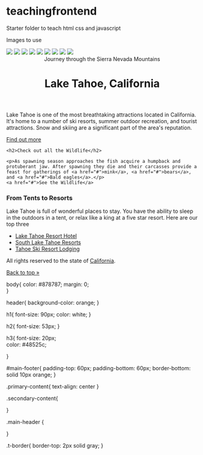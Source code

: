 # teachingfrontend
Starter folder to teach html css and javascript

Images to use

<img src="http://c1.staticflickr.com/9/8450/8026519634_f33f3724ea_b.jpg ">

<img src="http://c2.staticflickr.com/8/7218/7209301894_c99d3a33c2_h.jpg ">

<img src="http://c2.staticflickr.com/8/7231/6947093326_df216540ff_b.jpg"> 

<img src="http://c1.staticflickr.com/9/8788/17367410309_78abb9e5b6_b.jpg">

<img src="http://c2.staticflickr.com/6/5814/20700286354_762c19bd3b_b.jpg ">

<img src="http://c2.staticflickr.com/6/5647/21137202535_404bf25729_b.jpg ">

<img src="http://c2.staticflickr.com/6/5588/14991687545_5c8e1a2e86_b.jpg"> 

<img src="http://c2.staticflickr.com/4/3888/14878097108_5997041006_b.jpg"> 

<img src="http://c2.staticflickr.com/8/7579/15482110477_0b0e9e5421_b.jpg">



<!DOCTYPE html>
<html>
  <head>
  	<link rel="stylesheet" href="css/style.css" type="text/css" />
    <title>Lake Tahoe</title>
  </head>
<body> 
    <header id="top" class="main-header">
      <span>Journey through the Sierra Nevada Mountains</span>
      <h1>Lake Tahoe, California</h1>
    </header>
    
<div class="primary-content t-border">
    <p>
      Lake Tahoe is one of the most breathtaking attractions located in California. It's home to a number of ski resorts, summer outdoor recreation, and tourist attractions. Snow and skiing are a significant part of the area's reputation.
    </p>
    <a href="#">Find out more</a>
    
    <h2>Check out all the Wildlife</h2>
    
	<p>As spawning season approaches the fish acquire a humpback and protuberant jaw. After spawning they die and their carcasses provide a feast for gatherings of <a href="#">mink</a>, <a href="#">bears</a>, and <a href="#">Bald eagles</a>.</p>
	<a href="#">See the Wildlife</a>
</div> 

<div class="secondary-content t-border">
<h3>From Tents to Resorts</h3>
 <p>Lake Tahoe is full of wonderful places to stay. You have the ability to sleep in the outdoors in a tent, or relax like a king at a five star resort. Here are our top three </p>
<ul>
	<li><a href="#">Lake Tahoe Resort Hotel</a></li>
	<li><a href="#">South Lake Tahoe Resorts</a></li>
	<li><a href="#">Tahoe Ski Resort Lodging</a></li>
</ul> 
<div>
<footer id="main-footer" class="t-border">
	<p>All rights reserved to the state of <a href="#">California</a>.</p>
	<a href="#top">Back to top &raquo;</a>
</footer>
<!--<img src="http://c1.staticflickr.com/9/8450/8026519634_f33f3724ea_b.jpg " width="400px" height="215px">-->
<!--<img src="http://c1.staticflickr.com/9/8450/8026519634_f33f3724ea_b.jpg " width="400px" height="215px">-->
</body>
</html>











body{
   color: #878787; 
   margin: 0;  
}

header{
    background-color: orange;
}

h1{ 
    font-size: 90px;
    color: white;
}

h2{
    font-size: 53px;
}

h3{
    font-size: 20px;  
    color: #48525c; 
    
}

#main-footer{
    padding-top: 60px;
    padding-bottom: 60px;
    border-bottom: solid 10px orange;
}

.primary-content{
    text-align: center
}

.secondary-content{
  
}

.main-header {
    
    
}

.t-border{
     border-top: 2px solid gray;
}

